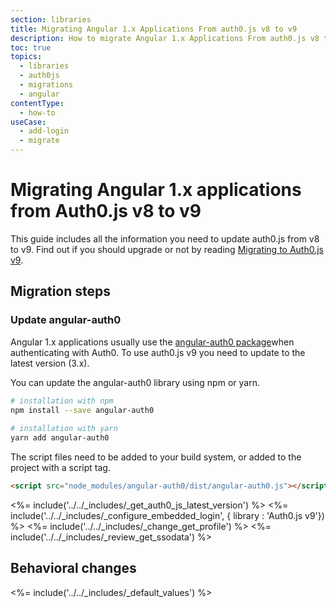 ```yaml
---
section: libraries
title: Migrating Angular 1.x Applications From auth0.js v8 to v9
description: How to migrate Angular 1.x Applications From auth0.js v8 to v9
toc: true
topics:
  - libraries
  - auth0js
  - migrations
  - angular
contentType:
  - how-to
useCase:
  - add-login
  - migrate
---
```

# Migrating Angular 1.x applications from Auth0.js v8 to v9

This guide includes all the information you need to update auth0.js from v8 to v9. Find out if you should upgrade or not by reading [Migrating to Auth0.js v9](/libraries/auth0js/v9/migration-guide).

## Migration steps

### Update angular-auth0

Angular 1.x applications usually use the [angular-auth0 package](https://www.npmjs.com/package/angular-auth0)when authenticating with Auth0. To use auth0.js v9 you need to update to the latest version (3.x).

You can update the angular-auth0 library using npm or yarn.

```bash
# installation with npm
npm install --save angular-auth0
 
# installation with yarn
yarn add angular-auth0
```

The script files need to be added to your build system, or added to the project with a script tag.

```html
<script src="node_modules/angular-auth0/dist/angular-auth0.js"></script>
```

<%= include('../../_includes/_get_auth0_js_latest_version') %>
<%= include('../../_includes/_configure_embedded_login', { library : 'Auth0.js v9'}) %>
<%= include('../../_includes/_change_get_profile') %> 
<%= include('../../_includes/_review_get_ssodata') %>

## Behavioral changes

<%= include('../../_includes/_default_values') %>
